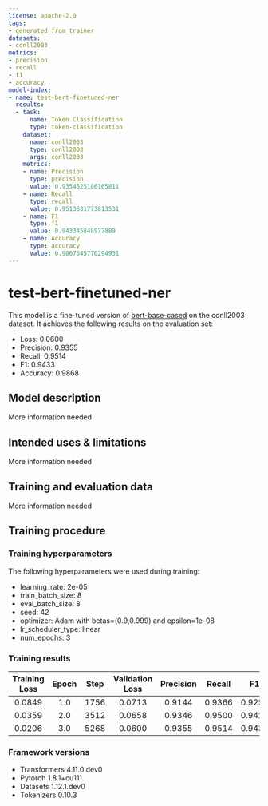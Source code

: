 ```yaml
---
license: apache-2.0
tags:
- generated_from_trainer
datasets:
- conll2003
metrics:
- precision
- recall
- f1
- accuracy
model-index:
- name: test-bert-finetuned-ner
  results:
  - task:
      name: Token Classification
      type: token-classification
    dataset:
      name: conll2003
      type: conll2003
      args: conll2003
    metrics:
    - name: Precision
      type: precision
      value: 0.9354625186165811
    - name: Recall
      type: recall
      value: 0.9513631773813531
    - name: F1
      type: f1
      value: 0.943345848977889
    - name: Accuracy
      type: accuracy
      value: 0.9867545770294931
---
```


<!-- This model card has been generated automatically according to the information the Trainer had access to. You
should probably proofread and complete it, then remove this comment. -->

# test-bert-finetuned-ner

This model is a fine-tuned version of [bert-base-cased](https://huggingface.co/bert-base-cased) on the conll2003 dataset.
It achieves the following results on the evaluation set:
- Loss: 0.0600
- Precision: 0.9355
- Recall: 0.9514
- F1: 0.9433
- Accuracy: 0.9868

## Model description

More information needed

## Intended uses & limitations

More information needed

## Training and evaluation data

More information needed

## Training procedure

### Training hyperparameters

The following hyperparameters were used during training:
- learning_rate: 2e-05
- train_batch_size: 8
- eval_batch_size: 8
- seed: 42
- optimizer: Adam with betas=(0.9,0.999) and epsilon=1e-08
- lr_scheduler_type: linear
- num_epochs: 3

### Training results

| Training Loss | Epoch | Step | Validation Loss | Precision | Recall | F1     | Accuracy |
|:-------------:|:-----:|:----:|:---------------:|:---------:|:------:|:------:|:--------:|
| 0.0849        | 1.0   | 1756 | 0.0713          | 0.9144    | 0.9366 | 0.9253 | 0.9817   |
| 0.0359        | 2.0   | 3512 | 0.0658          | 0.9346    | 0.9500 | 0.9422 | 0.9860   |
| 0.0206        | 3.0   | 5268 | 0.0600          | 0.9355    | 0.9514 | 0.9433 | 0.9868   |


### Framework versions

- Transformers 4.11.0.dev0
- Pytorch 1.8.1+cu111
- Datasets 1.12.1.dev0
- Tokenizers 0.10.3
